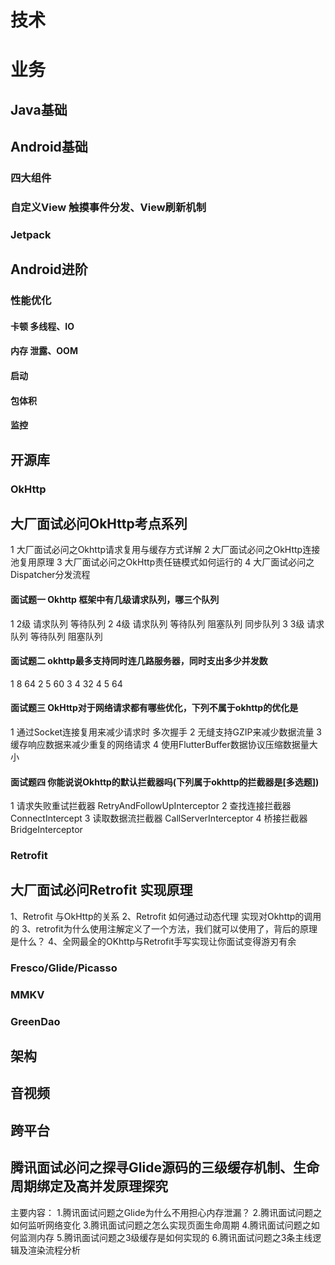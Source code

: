 # 技术

# 业务


## Java基础
## Android基础
### 四大组件
### 自定义View 触摸事件分发、View刷新机制
### Jetpack
## Android进阶
### 性能优化
#### 卡顿 多线程、IO
#### 内存 泄露、OOM
#### 启动
#### 包体积
#### 监控

## 开源库

### OkHttp
## 大厂面试必问OkHttp考点系列

1 大厂面试必问之Okhttp请求复用与缓存方式详解
2 大厂面试必问之OkHttp连接池复用原理
3 大厂面试必问之OkHttp责任链模式如何运行的
4 大厂面试必问之Dispatcher分发流程

#### 面试题一 Okhttp 框架中有几级请求队列，哪三个队列
1   2级   请求队列   等待队列
2   4级   请求队列   等待队列  阻塞队列  同步队列
3   3级   请求队列   等待队列  阻塞队列  

#### 面试题二   okhttp最多支持同时连几路服务器，同时支出多少并发数
1   8  64 
2   5  60
3   4  32
4   5  64

#### 面试题三  OkHttp对于网络请求都有哪些优化，下列不属于okhttp的优化是
1 通过Socket连接复用来减少请求时 多次握手
2 无缝支持GZIP来减少数据流量
3 缓存响应数据来减少重复的网络请求
4 使用FlutterBuffer数据协议压缩数据量大小

#### 面试题四  你能说说Okhttp的默认拦截器吗(下列属于okhttp的拦截器是[多选题])
1 请求失败重试拦截器 RetryAndFollowUpInterceptor
2 查找连接拦截器 ConnectIntercept
3 读取数据流拦截器 CallServerInterceptor
4 桥接拦截器   BridgeInterceptor

### Retrofit
## 大厂面试必问Retrofit 实现原理
1、Retrofit 与OkHttp的关系
2、Retrofit 如何通过动态代理 实现对Okhttp的调用的
3、retrofit为什么使用注解定义了一个方法，我们就可以使用了，背后的原理是什么？
4、全网最全的OKhttp与Retrofit手写实现让你面试变得游刃有余


### Fresco/Glide/Picasso
### MMKV
### GreenDao

## 架构

## 音视频

## 跨平台









## 腾讯面试必问之探寻Glide源码的三级缓存机制、生命周期绑定及高并发原理探究

主要内容：
1.腾讯面试问题之Glide为什么不用担心内存泄漏？
2.腾讯面试问题之如何监听网络变化
3.腾讯面试问题之怎么实现页面生命周期
4.腾讯面试问题之如何监测内存
5.腾讯面试问题之3级缓存是如何实现的
6.腾讯面试问题之3条主线逻辑及渲染流程分析